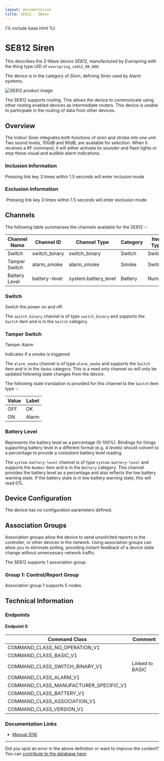```yaml
---
layout: documentation
title: SE812 - ZWave
---
```


{% include base.html %}

# SE812 Siren
This describes the Z-Wave device *SE812*, manufactured by *Everspring* with the thing type UID of ```everspring_se812_00_000```.

The device is in the category of *Siren*, defining Siren used by Alarm systems.

![SE812 product image](https://www.cd-jackson.com/zwave_device_uploads/36/36_default.jpg)


The SE812 supports routing. This allows the device to communicate using other routing enabled devices as intermediate routers.  This device is unable to participate in the routing of data from other devices.

## Overview

The Indoor Siren integrates both functions of siren and strobe into one unit. Two sound levels, 100dB and 90dB, are available for selection. When it receives a RF command, it will either activate its sounder and flash lights or stop these visual and audible alarm indications. 

### Inclusion Information

Pressing link key 3 times within 1.5 seconds will enter inclusion mode

### Exclusion Information

 Pressing link key 3 times within 1.5 seconds will enter exclusion mode.

## Channels

The following table summarises the channels available for the SE812 -:

| Channel Name | Channel ID | Channel Type | Category | Item Type |
|--------------|------------|--------------|----------|-----------|
| Switch | switch_binary | switch_binary | Switch | Switch | 
| Tamper Switch | alarm_smoke | alarm_smoke | Smoke | Switch | 
| Battery Level | battery-level | system.battery_level | Battery | Number |

### Switch
Switch the power on and off.

The ```switch_binary``` channel is of type ```switch_binary``` and supports the ```Switch``` item and is in the ```Switch``` category.

### Tamper Switch
Tamper Alarm

Indicates if a smoke is triggered.

The ```alarm_smoke``` channel is of type ```alarm_smoke``` and supports the ```Switch``` item and is in the ```Smoke``` category. This is a read only channel so will only be updated following state changes from the device.

The following state translation is provided for this channel to the ```Switch``` item type -:

| Value | Label     |
|-------|-----------|
| OFF | OK |
| ON | Alarm |

### Battery Level
Represents the battery level as a percentage (0-100%). Bindings for things supporting battery level in a different format (e.g. 4 levels) should convert to a percentage to provide a consistent battery level reading.

The ```system.battery-level``` channel is of type ```system.battery-level``` and supports the ```Number``` item and is in the ```Battery``` category.
This channel provides the battery level as a percentage and also reflects the low battery warning state. If the battery state is in low battery warning state, this will read 0%.


## Device Configuration

The device has no configuration parameters defined.

## Association Groups

Association groups allow the device to send unsolicited reports to the controller, or other devices in the network. Using association groups can allow you to eliminate polling, providing instant feedback of a device state change without unnecessary network traffic.

The SE812 supports 1 association group.

### Group 1: Control/Report Group


Association group 1 supports 5 nodes.

## Technical Information

### Endpoints

#### Endpoint 0

| Command Class | Comment |
|---------------|---------|
| COMMAND_CLASS_NO_OPERATION_V1| |
| COMMAND_CLASS_BASIC_V1| |
| COMMAND_CLASS_SWITCH_BINARY_V1| Linked to BASIC|
| COMMAND_CLASS_ALARM_V1| |
| COMMAND_CLASS_MANUFACTURER_SPECIFIC_V1| |
| COMMAND_CLASS_BATTERY_V1| |
| COMMAND_CLASS_ASSOCIATION_V1| |
| COMMAND_CLASS_VERSION_V1| |

### Documentation Links

* [Manual (EN)](https://www.cd-jackson.com/zwave_device_uploads/36/SE812-Indoor-Siren.pdf)

---

Did you spot an error in the above definition or want to improve the content?
You can [contribute to the database here](http://www.cd-jackson.com/index.php/zwave/zwave-device-database/zwave-device-list/devicesummary/36).
